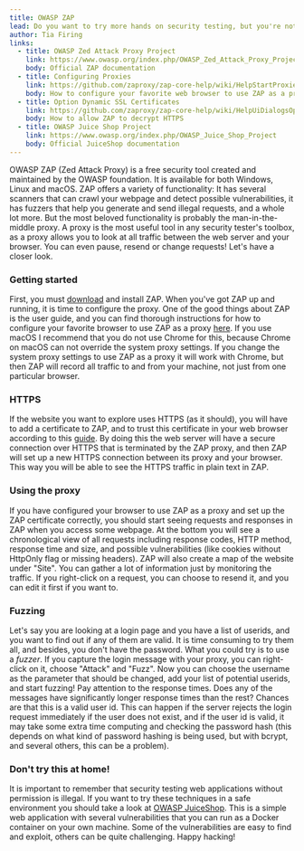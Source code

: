 ```yaml
---
title: OWASP ZAP
lead: Do you want to try more hands on security testing, but you're not quite sure where to begin? Keep on reading! 
author: Tia Firing
links:
  - title: OWASP Zed Attack Proxy Project
    link: https://www.owasp.org/index.php/OWASP_Zed_Attack_Proxy_Project
    body: Official ZAP documentation
  - title: Configuring Proxies
    link: https://github.com/zaproxy/zap-core-help/wiki/HelpStartProxies
    body: How to configure your favorite web browser to use ZAP as a proxy
  - title: Option Dynamic SSL Certificates
    link: https://github.com/zaproxy/zap-core-help/wiki/HelpUiDialogsOptionsDynsslcert
    body: How to allow ZAP to decrypt HTTPS
  - title: OWASP Juice Shop Project
    link: https://www.owasp.org/index.php/OWASP_Juice_Shop_Project
    body: Official JuiceShop documentation
---
```


OWASP ZAP (Zed Attack Proxy) is a free security tool created and maintained by the OWASP foundation. It is available for both Windows, Linux and macOS. ZAP offers a variety of functionality: It has several scanners that can crawl your webpage and detect possible vulnerabilities, it has fuzzers that help you generate and send illegal requests, and a whole lot more. But the most beloved functionality is probably the man-in-the-middle proxy. A proxy is the most useful tool in any security tester's toolbox, as a proxy allows you to look at all traffic between the web server and your browser. You can even pause, resend or change requests! Let's have a closer look. 

### Getting started
First, you must [download](https://www.owasp.org/index.php/OWASP_Zed_Attack_Proxy_Project) and install ZAP. When you've got ZAP up and running, it is time to configure the proxy. One of the good things about ZAP is the user guide, and you can find thorough instructions for how to configure your favorite browser to use ZAP as a proxy [here](https://github.com/zaproxy/zap-core-help/wiki/HelpStartProxies). If you use macOS I recommend that you do not use Chrome for this, because Chrome on macOS can not override the system proxy settings. If you change the system proxy settings to use ZAP as a proxy it will work with Chrome, but then ZAP will record all traffic to and from your machine, not just from one particular browser. 

### HTTPS
If the website you want to explore uses HTTPS (as it should), you will have to add a certificate to ZAP, and to trust this certificate in your web browser according to this [guide](https://github.com/zaproxy/zap-core-help/wiki/HelpUiDialogsOptionsDynsslcert). By doing this the web server will have a secure connection over HTTPS that is terminated by the ZAP proxy, and then ZAP will set up a new HTTPS connection between its proxy and your browser. This way you will be able to see the HTTPS traffic in plain text in ZAP. 

### Using the proxy
If you have configured your browser to use ZAP as a proxy and set up the ZAP certificate correctly, you should start seeing requests and responses in ZAP when you access some webpage. At the bottom you will see a chronological view of all requests including response codes, HTTP method, response time and size, and possible vulnerabilities (like cookies without HttpOnly flag or missing headers). ZAP will also create a map of the website under "Site". You can gather a lot of information just by monitoring the traffic. If you right-click on a request, you can choose to resend it, and you can edit it first if you want to. 

### Fuzzing
Let's say you are looking at a login page and you have a list of userids, and you want to find out if any of them are valid. It is time consuming to try them all, and besides, you don't have the password. What you could try is to use a *fuzzer*. If you capture the login message with your proxy, you can right-click on it, choose "Attack" and "Fuzz". Now you can choose the username as the parameter that should be changed, add your list of potential userids, and start fuzzing! Pay attention to the response times. Does any of the messages have significantly longer response times than the rest? Chances are that this is a valid user id. This can happen if the server rejects the login request immediately if the user does not exist, and if the user id is valid, it may take some extra time computing and checking the password hash (this depends on what kind of password hashing is being used, but with bcrypt, and several others, this can be a problem). 

### Don't try this at home!
It is important to remember that security testing web applications without permission is illegal. If you want to try these techniques in a safe environment you should take a look at [OWASP JuiceShop](https://www.owasp.org/index.php/OWASP_Juice_Shop_Project). This is a simple web application with several vulnerabilities that you can run as a Docker container on your own machine. Some of the vulnerabilities are easy to find and exploit, others can be quite challenging. Happy hacking! 
